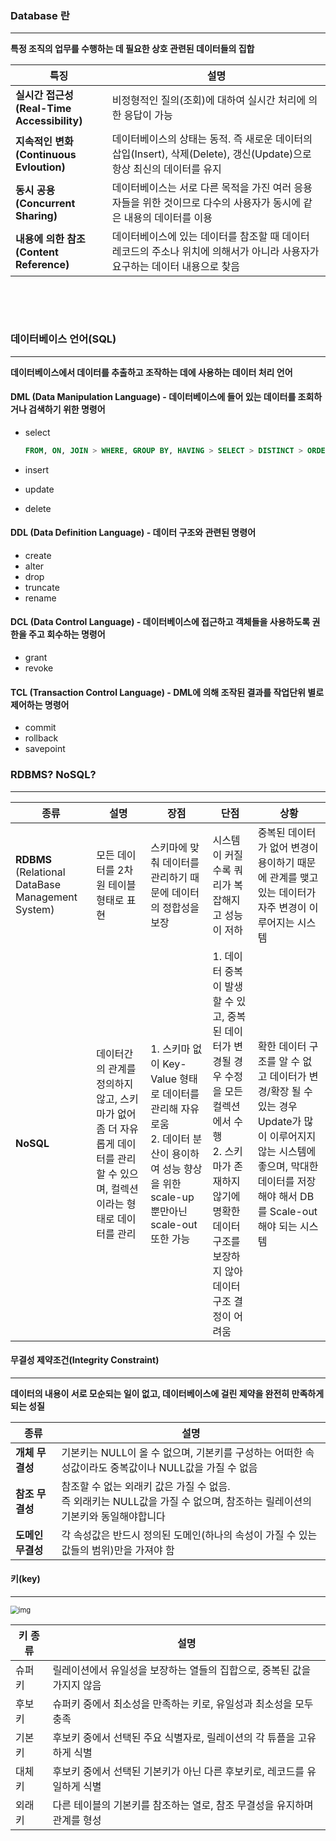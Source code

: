### Database 란

---

**특정 조직의 업무를 수행하는 데 필요한 상호 관련된 데이터들의 집합**

| 특징                                             | 설명                                                         |
| ------------------------------------------------ | ------------------------------------------------------------ |
| **실시간 접근성<br />(Real-Time Accessibility)** | 비정형적인 질의(조회)에 대하여 실시간 처리에 의한 응답이 가능 |
| **지속적인 변화<br />(Continuous Evloution)**    | 데이터베이스의 상태는 동적. 즉 새로운 데이터의 삽입(Insert), 삭제(Delete), 갱신(Update)으로 항상 최신의 데이터를 유지 |
| **동시 공용<br />(Concurrent Sharing)**          | 데이터베이스는 서로 다른 목적을 가진 여러 응용자들을 위한 것이므로 다수의 사용자가 동시에 같은 내용의 데이터를 이용 |
| **내용에 의한 참조<br />(Content Reference)**    | 데이터베이스에 있는 데이터를 참조할 때 데이터 레코드의 주소나 위치에 의해서가 아니라 사용자가 요구하는 데이터 내용으로 찾음 |

​                                        

​                                                                                                                                                                                                                                                                                                                                                                                                                                                                                                                                                                                                                                                                                                                                                  

### 데이터베이스 언어(SQL)

---

**데이터베이스에서 데이터를 추출하고 조작하는 데에 사용하는 데이터 처리 언어**

#### DML (Data Manipulation Language) - 데이터베이스에 들어 있는 데이터를 조회하거나 검색하기 위한 명령어

- select

  ```sql
  FROM, ON, JOIN > WHERE, GROUP BY, HAVING > SELECT > DISTINCT > ORDER BY > LIMIT   //실행 순서
  ```

- insert

- update

- delete

#### DDL (Data Definition Language) - 데이터 구조와 관련된 명령어

- create
- alter
- drop
- truncate
- rename

#### DCL (Data Control Language) - 데이터베이스에 접근하고 객체들을 사용하도록 권한을 주고 회수하는 명령어

- grant
- revoke

#### TCL (Transaction Control Language) - DML에 의해 조작된 결과를 작업단위 별로 제어하는 명령어

- commit
- rollback
- savepoint





### RDBMS?  NoSQL?

---

| 종류                                                   | 설명                                                         | 장점                                                         | 단점                                                         | 상황                                                         |
| ------------------------------------------------------ | ------------------------------------------------------------ | ------------------------------------------------------------ | ------------------------------------------------------------ | ------------------------------------------------------------ |
| **RDBMS**<br />(Relational DataBase Management System) | 모든 데이터를 2차원 테이블 형태로 표현                       | 스키마에 맞춰 데이터를 관리하기 때문에 데이터의 정합성을 보장 | 시스템이 커질 수록 쿼리가 복잡해지고 성능이 저하             | 중복된 데이터가 없어 변경이 용이하기 때문에 관계를 맺고 있는 데이터가 자주 변경이 이루어지는 시스템 |
| **NoSQL**                                              | 데이터간의 관계를 정의하지 않고, 스키마가 없어 좀 더 자유롭게 데이터를 관리할 수 있으며, 컬렉션이라는 형태로 데이터를 관리 | 1. 스키마 없이 Key-Value 형태로 데이터를 관리해 자유로움<br />2. 데이터 분산이 용이하여 성능 향상을 위한 scale-up 뿐만아닌 scale-out 또한 가능 | 1. 데이터 중복이 발생할 수 있고, 중복된 데이터가 변경될 경우 수정을 모든 컬렉션에서 수행<br />2. 스키마가 존재하지 않기에 명확한 데이터 구조를 보장하지 않아 데이터 구조 결정이 어려움 | 확한 데이터 구조를 알 수 없고 데이터가 변경/확장 될 수 있는 경우<br />Update가 많이 이루어지지 않는 시스템에 좋으며, 막대한 데이터를 저장해야 해서 DB를 Scale-out 해야 되는 시스템 |





#### 무결성 제약조건(Integrity Constraint)

---

**데이터의 내용이 서로 모순되는 일이 없고, 데이터베이스에 걸린 제약을 완전히 만족하게 되는 성질**

| 종류              | 설명                                                         |
| ----------------- | ------------------------------------------------------------ |
| **개체 무결성**   | 기본키는 NULL이 올 수 없으며, 기본키를 구성하는 어떠한 속성값이라도 중복값이나 NULL값을 가질 수 없음 |
| **참조 무결성**   | 참조할 수 없는 외래키 값은 가질 수 없음.<br />즉 외래키는 NULL값을 가질 수 없으며, 참조하는 릴레이션의 기본키와 동일해야합니다 |
| **도메인 무결성** | 각 속성값은 반드시 정의된 도메인(하나의 속성이 가질 수 있는 값들의 범위)만을 가져야 함 |







#### 키(key)

---

<img src="https://velog.velcdn.com/images%2Fchappi%2Fpost%2F90d2823d-9869-4f0a-ab36-a70c20f3fbae%2F1-2.png" alt="img" style="zoom:80%;" />



| 키 종류 | 설명                                                         |
| ------- | ------------------------------------------------------------ |
| 슈퍼키  | 릴레이션에서 유일성을 보장하는 열들의 집합으로, 중복된 값을 가지지 않음 |
| 후보키  | 슈퍼키 중에서 최소성을 만족하는 키로, 유일성과 최소성을 모두 충족 |
| 기본키  | 후보키 중에서 선택된 주요 식별자로, 릴레이션의 각 튜플을 고유하게 식별 |
| 대체키  | 후보키 중에서 선택된 기본키가 아닌 다른 후보키로, 레코드를 유일하게 식별 |
| 외래키  | 다른 테이블의 기본키를 참조하는 열로, 참조 무결성을 유지하며 관계를 형성 |
